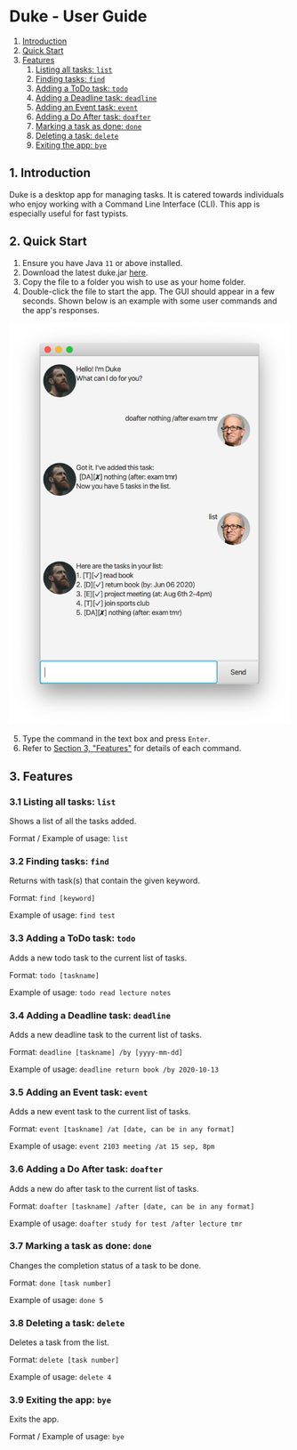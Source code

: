# Duke - User Guide

1. [Introduction](#1-introduction)
1. [Quick Start](#2-quick-start)
1. [Features](#3-features)
    1. [Listing all tasks: `list`](#31-listing-all-tasks-list)
    1. [Finding tasks: `find`](#32-finding-tasks-find)
    1. [Adding a ToDo task: `todo`](#33-adding-a-todo-task-todo)
    1. [Adding a Deadline task: `deadline`](##34-adding-a-deadline-task-deadline)
    1. [Adding an Event task: `event`](#35-adding-an-event-task-event)
    1. [Adding a Do After task: `doafter`](#36-adding-a-do-after-task-doafter)
    1. [Marking a task as done: `done`](#37-marking-a-task-as-done-done)
    1. [Deleting a task: `delete`](#38-deleting-a-task-delete)
    1. [Exiting the app: `bye`](#39-exiting-the-app-bye)

## 1. Introduction

Duke is a desktop app for managing tasks. It is catered towards individuals who enjoy working with a Command Line Interface (CLI). This app is especially useful for fast typists.

## 2. Quick Start

1. Ensure you have Java `11` or above installed.
2. Download the latest duke.jar [here](https://github.com/fanminj/ip/releases/tag/v0.2).
3. Copy the file to a folder you wish to use as your home folder.
4. Double-click the file to start the app. The GUI should appear in a few seconds. Shown below is an example with some user commands and the app's responses.

![Ui image](/docs/Ui.png)

5. Type the command in the text box and press `Enter`.
6. Refer to [Section 3, "Features"](#3-features) for details of each command.

## 3. Features

### 3.1 Listing all tasks: `list`

Shows a list of all the tasks added.

Format / Example of usage:
`list`

### 3.2 Finding tasks: `find`

Returns with task(s) that contain the given keyword.

Format:
`find [keyword]`

Example of usage:
`find test`

### 3.3 Adding a ToDo task: `todo`

Adds a new todo task to the current list of tasks.

Format:
`todo [taskname]`

Example of usage:
`todo read lecture notes`

### 3.4 Adding a Deadline task: `deadline`

Adds a new deadline task to the current list of tasks.

Format:
`deadline [taskname] /by [yyyy-mm-dd]`

Example of usage:
`deadline return book /by 2020-10-13`

### 3.5 Adding an Event task: `event`

Adds a new event task to the current list of tasks.

Format:
`event [taskname] /at [date, can be in any format]`

Example of usage:
`event 2103 meeting /at 15 sep, 8pm`

### 3.6 Adding a Do After task: `doafter`

Adds a new do after task to the current list of tasks.

Format:
`doafter [taskname] /after [date, can be in any format]`

Example of usage:
`doafter study for test /after lecture tmr`

### 3.7 Marking a task as done: `done`

Changes the completion status of a task to be done.

Format:
`done [task number]`

Example of usage:
`done 5`

### 3.8 Deleting a task: `delete`

Deletes a task from the list.

Format:
`delete [task number]`

Example of usage:
`delete 4`

### 3.9 Exiting the app: `bye`

Exits the app.

Format / Example of usage:
`bye`
